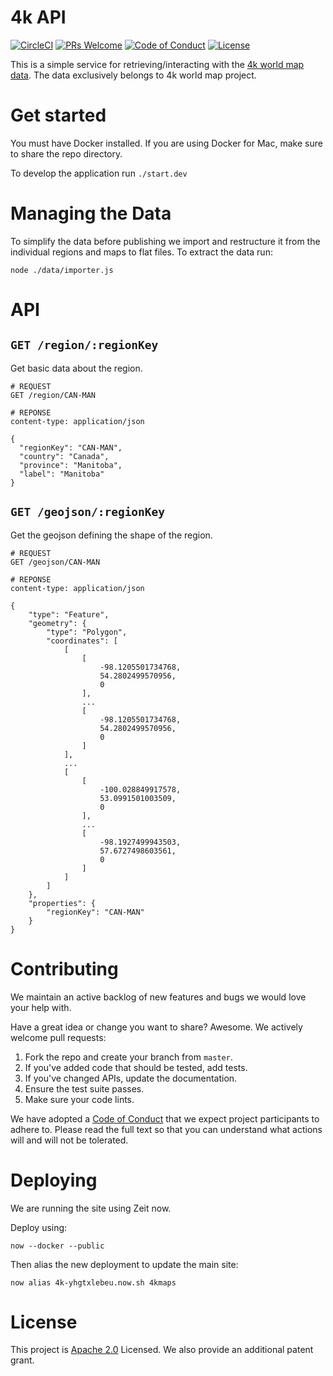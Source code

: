 # 4k API

[![CircleCI](https://circleci.com/gh/smaclell/4k/tree/master.svg?style=svg)](https://circleci.com/gh/smaclell/4k/tree/master)
[![PRs Welcome](https://img.shields.io/badge/PRs-welcome-brightgreen.svg?style=flat-square)](http://makeapullrequest.com)
[![Code of Conduct](https://img.shields.io/badge/code%20of-conduct-ff69b4.svg?style=flat-square)](https://github.com/smaclell/4k/blob/master/CODE_OF_CONDUCT.md)
[![License](https://img.shields.io/badge/License-Apache%202.0-blue.svg)](https://opensource.org/licenses/Apache-2.0)

This is a simple service for retrieving/interacting with the [4k world map data](http://4kworldmap.com/). The data exclusively belongs to 4k world map project.

# Get started

You must have Docker installed. If you are using Docker for Mac, make sure to share the repo directory.

To develop the application run `./start.dev`

# Managing the Data

To simplify the data before publishing we import and restructure it from the individual regions and maps to flat files. To extract the data run:

```
node ./data/importer.js
```

# API

## `GET /region/:regionKey`

Get basic data about the region.

```http
# REQUEST
GET /region/CAN-MAN

# REPONSE
content-type: application/json

{
  "regionKey": "CAN-MAN",
  "country": "Canada",
  "province": "Manitoba",
  "label": "Manitoba"
}
```

## `GET /geojson/:regionKey`

Get the geojson defining the shape of the region.

```http
# REQUEST
GET /geojson/CAN-MAN

# REPONSE
content-type: application/json

{
    "type": "Feature",
    "geometry": {
        "type": "Polygon",
        "coordinates": [
            [
                [
                    -98.1205501734768,
                    54.2802499570956,
                    0
                ],
                ...
                [
                    -98.1205501734768,
                    54.2802499570956,
                    0
                ]
            ],
            ...
            [
                [
                    -100.028849917578,
                    53.0991501003509,
                    0
                ],
                ...
                [
                    -98.1927499943503,
                    57.6727498603561,
                    0
                ]
            ]
        ]
    },
    "properties": {
        "regionKey": "CAN-MAN"
    }
}
```

# Contributing

We maintain an active backlog of new features and bugs we would love your help with.

Have a great idea or change you want to share? Awesome. We actively welcome pull requests:

1. Fork the repo and create your branch from `master`.
2. If you've added code that should be tested, add tests.
3. If you've changed APIs, update the documentation.
4. Ensure the test suite passes.
5. Make sure your code lints.

We have adopted a [Code of Conduct]((https://github.com/smaclell/4k/blob/master/CODE_OF_CONDUCT.md)) that we expect project participants to adhere to. Please read the full text so that you can understand what actions will and will not be tolerated.

# Deploying

We are running the site using Zeit now.

Deploy using:

```
now --docker --public
```

Then alias the new deployment to update the main site:

```
now alias 4k-yhgtxlebeu.now.sh 4kmaps
```

# License

This project is [Apache 2.0](https://github.com/smaclell/4k/blob/master/LICENSE.md) Licensed. We also provide an additional patent grant.
